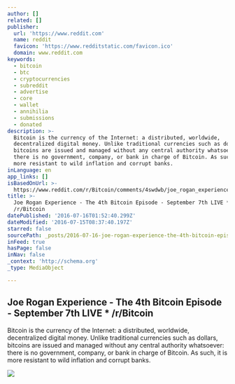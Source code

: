 ```yaml
---
author: []
related: []
publisher:
  url: 'https://www.reddit.com'
  name: reddit
  favicon: 'https://www.redditstatic.com/favicon.ico'
  domain: www.reddit.com
keywords:
  - bitcoin
  - btc
  - cryptocurrencies
  - subreddit
  - advertise
  - core
  - wallet
  - annihilia
  - submissions
  - donated
description: >-
  Bitcoin is the currency of the Internet: a distributed, worldwide,
  decentralized digital money. Unlike traditional currencies such as dollars,
  bitcoins are issued and managed without any central authority whatsoever:
  there is no government, company, or bank in charge of Bitcoin. As such, it is
  more resistant to wild inflation and corrupt banks.
inLanguage: en
app_links: []
isBasedOnUrl: >-
  https://www.reddit.com/r/Bitcoin/comments/4swdwb/joe_rogan_experience_the_4th_bitcoin_episode/
title: >-
  Joe Rogan Experience - The 4th Bitcoin Episode - September 7th LIVE *
  /r/Bitcoin
datePublished: '2016-07-16T01:52:40.299Z'
dateModified: '2016-07-15T08:37:40.197Z'
starred: false
sourcePath: _posts/2016-07-16-joe-rogan-experience-the-4th-bitcoin-episode-september-7.md
inFeed: true
hasPage: false
inNav: false
_context: 'http://schema.org'
_type: MediaObject

---
```

<article style=""><h1>Joe Rogan Experience - The 4th Bitcoin Episode - September 7th LIVE * /r/Bitcoin</h1><p>Bitcoin is the currency of the Internet: a distributed, worldwide, decentralized digital money. Unlike traditional currencies such as dollars, bitcoins are issued and managed without any central authority whatsoever: there is no government, company, or bank in charge of Bitcoin. As such, it is more resistant to wild inflation and corrupt banks.</p><img src="https://www.redditstatic.com/icon.png" /></article>